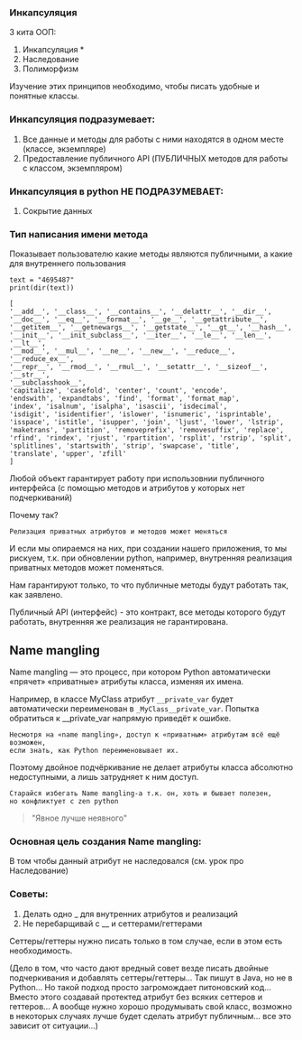 ### Инкапсуляция

3 кита ООП:
1. Инкапсуляция *
2. Наследование
3. Полиморфизм


Изучение этих принципов необходимо, чтобы писать удобные и понятные классы.

### Инкапсуляция подразумевает:
1. Все данные и методы для работы с ними находятся в одном месте (классе, экземпляре)
2. Предоставление публичного API (ПУБЛИЧНЫХ методов для работы с классом, экземпляром)


### Инкапсуляция в python НЕ ПОДРАЗУМЕВАЕТ:
1. Сокрытие данных

### Тип написания имени метода

Показывает пользователю какие методы являются публичными, а какие для внутреннего пользования
```
text = "4695487"
print(dir(text))

[
'__add__', '__class__', '__contains__', '__delattr__', '__dir__',
'__doc__', '__eq__', '__format__', '__ge__', '__getattribute__',
'__getitem__', '__getnewargs__', '__getstate__', '__gt__', '__hash__',
'__init__', '__init_subclass__', '__iter__', '__le__', '__len__', '__lt__',
'__mod__', '__mul__', '__ne__', '__new__', '__reduce__', '__reduce_ex__',
'__repr__', '__rmod__', '__rmul__', '__setattr__', '__sizeof__', '__str__',
'__subclasshook__',
'capitalize', 'casefold', 'center', 'count', 'encode',
'endswith', 'expandtabs', 'find', 'format', 'format_map',
'index', 'isalnum', 'isalpha', 'isascii', 'isdecimal',
'isdigit', 'isidentifier', 'islower', 'isnumeric', 'isprintable', 
'isspace', 'istitle', 'isupper', 'join', 'ljust', 'lower', 'lstrip',
'maketrans', 'partition', 'removeprefix', 'removesuffix', 'replace',
'rfind', 'rindex', 'rjust', 'rpartition', 'rsplit', 'rstrip', 'split',
'splitlines', 'startswith', 'strip', 'swapcase', 'title',
'translate', 'upper', 'zfill'
]
```
Любой объект гарантирует работу при использовнии публичного интерфейса
(с помощью методов и атрибутов у которых нет подчеркиваний)

Почему так?

```Релизация приватных атрибутов и методов может меняться```

И если мы опираемся на них, при создании нашего приложения, то мы рискуем,
т.к. при обновлении python, например, внутренняя реализация приватных
методов может поменяться.

Нам гарантируют только, то что публичные методы будут работать так, как заявлено.

Публичный API (интерфейс) - это контракт, все методы которого будут работать,
внутренняя же реализация не гарантирована.

## Name mangling
Name mangling — это процесс, при котором Python
автоматически «прячет» «приватные» атрибуты класса, изменяя их имена.

Например, в классе MyClass атрибут ```__private_var```
будет автоматически переименован в ```_MyClass__private_var```.
Попытка обратиться к __private_var напрямую приведёт к ошибке.

```
Несмотря на «name mangling», доступ к «приватным» атрибутам всё ещё возможен,
если знать, как Python переименовывает их.
```
Поэтому двойное подчёркивание не делает атрибуты класса абсолютно недоступными,
а лишь затрудняет к ним доступ.

```
Старайся избегать Name mangling-a т.к. он, хоть и бывает полезен,
но конфликтует с zen python
```
> "Явное лучше неявного"

### Основная цель создания Name mangling:
В том чтобы данный атрибут не наследовался (см. урок про Наследование)

### Советы:
1. Делать одно _ для внутренних атрибутов и реализаций
2. Не перебарщивай с __ и сеттерами/геттерами

Сеттеры/геттеры нужно писать только в том случае,
если в этом есть необходимость.

(Дело в том, что часто дают вредный совет везде писать
двойные подчеркивания и добавлять сеттеры/геттеры...
Так пишут в Java, но не в Python...
Но такой подход просто загромождает питоновский код...
Вместо этого создавай протектед атрибут без всяких сеттеров и геттеров...
А вообще нужно хорошо продумывать свой класс, возможно 
в некоторых случаях лучше будет сделать атрибут публичным...
все это зависит от ситуации...)

